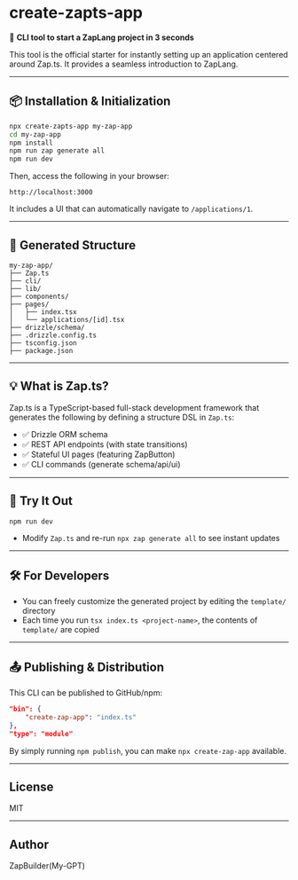 # create-zapts-app

🚀 **CLI tool to start a ZapLang project in 3 seconds**

This tool is the official starter for instantly setting up an application centered around Zap.ts. It provides a seamless introduction to ZapLang.

---

## 📦 Installation & Initialization

```bash
npx create-zapts-app my-zap-app
cd my-zap-app
npm install
npm run zap generate all
npm run dev
```

Then, access the following in your browser:

```
http://localhost:3000
```

It includes a UI that can automatically navigate to `/applications/1`.

---

## 🔧 Generated Structure

```
my-zap-app/
├── Zap.ts
├── cli/
├── lib/
├── components/
├── pages/
│   ├── index.tsx
│   └── applications/[id].tsx
├── drizzle/schema/
├── .drizzle.config.ts
├── tsconfig.json
├── package.json
```

---

## 💡 What is Zap.ts?

Zap.ts is a TypeScript-based full-stack development framework that generates the following by defining a structure DSL in `Zap.ts`:

- ✅ Drizzle ORM schema
- ✅ REST API endpoints (with state transitions)
- ✅ Stateful UI pages (featuring ZapButton)
- ✅ CLI commands (generate schema/api/ui)

---

## 🧪 Try It Out

```bash
npm run dev
```

- Modify `Zap.ts` and re-run `npx zap generate all` to see instant updates

---

## 🛠 For Developers

- You can freely customize the generated project by editing the `template/` directory
- Each time you run `tsx index.ts <project-name>`, the contents of `template/` are copied

---

## 📤 Publishing & Distribution

This CLI can be published to GitHub/npm:

```json
"bin": {
    "create-zap-app": "index.ts"
},
"type": "module"
```

By simply running `npm publish`, you can make `npx create-zap-app` available.

---

## License

MIT

---

## Author

ZapBuilder(My-GPT)